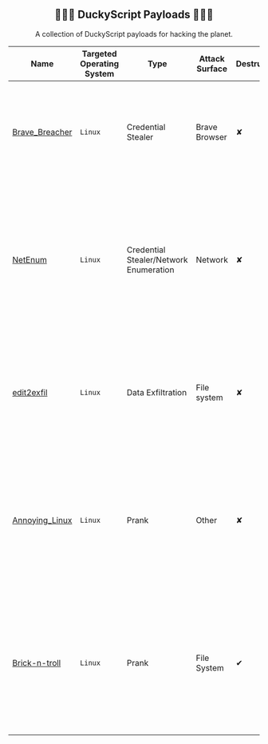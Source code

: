 <div align="center">

## 🦆🏴‍☠️ DuckyScript Payloads 🏴‍☠🦆
A collection of DuckyScript payloads for hacking the planet.

</div>

|Name|Targeted Operating System|Type|Attack Surface|Destructive|Description|
|-----|-----|-----|-----|-----|-----|
|[Brave_Breacher](https://github.com/OSINTI4L/DuckyScript-Payloads/tree/main/Payloads/Brave_Breacher)|`Linux`|Credential Stealer|Brave Browser|✘|Exports a copy of all usernames and passwords stored in the Brave Browser password manager and exfiltrates them via Discord webhook.|
|[NetEnum](https://github.com/OSINTI4L/DuckyScript-Payloads/tree/main/Payloads/NetEnum)|`Linux`|Credential Stealer/Network Enumeration|Network|✘|Enumerates and steals credentials for: Networking interfaces, network manager connections, connected wireless network SSID and password, and IP logs public IP address.
|[edit2exfil](https://github.com/OSINTI4L/DuckyScript-Payloads/tree/main/Payloads/edit2exfil)|`Linux`|Data Exfiltration|File system|✘|A file exfiltration payload that embeds itself as a cronjob running silently in the background allowing for persistent exfiltration of updated files.|
|[Annoying_Linux](https://github.com/OSINTI4L/DuckyScript-Payloads/tree/main/Payloads/Annoying_Linux)|`Linux`|Prank|Other|✘|An annoying payload that utilizes ducky/bash scripts to randomly turn on and off: wifi, capslock, numlock, press arrow keys, and teleports the mouse pointer around the screen.|
|[Brick-n-troll](https://github.com/OSINTI4L/DuckyScript-Payloads/tree/main/Payloads/Brick-n-troll)|`Linux`|Prank|File System|✔|Plays the "trololol" song & video on max volume in full screen and then perform unauthenticated, recursive root file structure removal. A text editor will then open and print a "troll face" in ASCII art.
